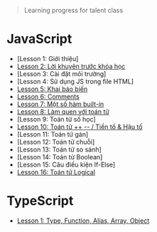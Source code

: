 > Learning progress for talent class 

# JavaScript 
- [Lesson 1: Giới thiệu]
- [Lesson 2: Lời khuyên trước khóa học](javascript-co-ban-lesson2.md)
- [Lesson 3: Cài đặt môi trường]
- [Lesson 4: Sử dụng JS trong file HTML]
- [Lesson 5: Khai báo biến](javascript-co-ban-lesson5.md)
- [Lesson 6: Comments](javascript-co-ban-lesson6.md)
- [Lesson 7: Một số hàm built-in](javascript-co-ban-lesson7.md)
- [Lesson 8: Làm quen với toán tử](javascript-co-ban-lesson8.md)
- [Lesson 9: Toán tử số học]
- [Lesson 10: Toán tử ++ -- / Tiền tố & Hậu tố](javascript-co-ban-lesson10.md)
- [Lesson 11: Toán tử gán]
- [Lesson 12: Toán tử chuỗi]
- [Lesson 13: Toán tử so sánh]
- [Lesson 14: Toán tử Boolean]
- [Lesson 15: Câu điều kiện If-Else]
- [Lesson 16: Toán tử Logical](javascript-co-ban-lesson16.md)
# TypeScript 
- [Lesson 1: Type, Function, Alias, Array, Object](Typescript-lesson1.md)